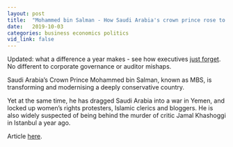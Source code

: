 ```yaml
---
layout: post
title:  "Mohammed bin Salman - How Saudi Arabia's crown prince rose to power"
date:   2019-10-03
categories: business economics politics
vid_link: false
---
```


Updated:  what a difference a year makes - see how executives [just forget].  No different to corporate governance or auditor mishaps.

Saudi Arabia’s Crown Prince Mohammed bin Salman, known as MBS, is transforming and modernising a deeply conservative country.

Yet at the same time, he has dragged Saudi Arabia into a war in Yemen, and locked up women’s rights protesters, Islamic clerics and bloggers. He is also widely suspected of being behind the murder of critic Jamal Khashoggi in Istanbul a year ago.

Article [here].

[here]: //www.bbc.co.uk/news/extra/lLGBQVCUCZ/mohammed_bin_salman

[just forget]: //www.fastcompany.com/90412231/year-after-khashoggi-murder-investors-embrace-saudi-arabia
